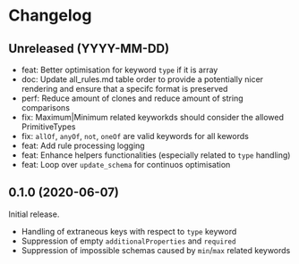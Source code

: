 # Changelog

## Unreleased (YYYY-MM-DD)

* feat: Better optimisation for keyword `type` if it is array
* doc: Update all_rules.md table order to provide a potentially nicer rendering and ensure that a specifc format is preserved
* perf: Reduce amount of clones and reduce amount of string comparisons
* fix: Maximum|Minimum related keyworkds should consider the allowed PrimitiveTypes
* fix: `allOf`, `anyOf`, `not`, `oneOf` are valid keywords for all kewords
* feat: Add rule processing logging
* feat: Enhance helpers functionalities (especially related to `type` handling)
* feat: Loop over `update_schema` for continuos optimisation

## 0.1.0 (2020-06-07)

Initial release.

* Handling of extraneous keys with respect to `type` keyword
* Suppression of empty `additionalProperties` and `required`
* Suppression of impossible schemas caused by `min`/`max` related keywords


